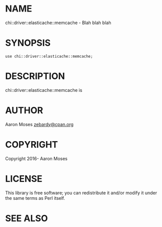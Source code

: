 # NAME

chi::driver::elasticache::memcache - Blah blah blah

# SYNOPSIS

    use chi::driver::elasticache::memcache;

# DESCRIPTION

chi::driver::elasticache::memcache is

# AUTHOR

Aaron Moses <zebardy@cpan.org>

# COPYRIGHT

Copyright 2016- Aaron Moses

# LICENSE

This library is free software; you can redistribute it and/or modify
it under the same terms as Perl itself.

# SEE ALSO
